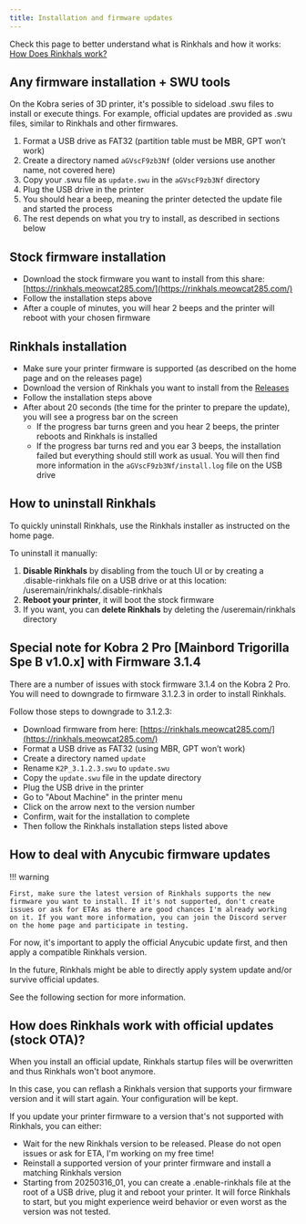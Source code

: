 ```yaml
---
title: Installation and firmware updates
---
```


Check this page to better understand what is Rinkhals and how it works: [How Does Rinkhals work?](installation-and-firmware-updates.md)

## Any firmware installation + SWU tools
On the Kobra series of 3D printer, it's possible to sideload .swu files to install or execute things. For example, official updates are provided as .swu files, similar to Rinkhals and other firmwares.

1. Format a USB drive as FAT32 (partition table must be MBR, GPT won’t work)
2. Create a directory named `aGVscF9zb3Nf` (older versions use another name, not covered here)
3. Copy your .swu file as `update.swu` in the `aGVscF9zb3Nf` directory
4. Plug the USB drive in the printer
5. You should hear a beep, meaning the printer detected the update file and started the process
6. The rest depends on what you try to install, as described in sections below

## Stock firmware installation

- Download the stock firmware you want to install from this share: [https://rinkhals.meowcat285.com/](https://rinkhals.meowcat285.com/)
- Follow the installation steps above
- After a couple of minutes, you will hear 2 beeps and the printer will reboot with your chosen firmware

## Rinkhals installation

- Make sure your printer firmware is supported (as described on the home page and on the releases page)
- Download the version of Rinkhals you want to install from the [Releases](https://github.com/jbatonnet/Rinkhals/releases)
- Follow the installation steps above
- After about 20 seconds (the time for the printer to prepare the update), you will see a progress bar on the screen
    - If the progress bar turns green and you hear 2 beeps, the printer reboots and Rinkhals is installed
    - If the progress bar turns red and you ear 3 beeps, the installation failed but everything should still work as usual. You will then find more information in the `aGVscF9zb3Nf/install.log` file on the USB drive

## How to uninstall Rinkhals

To quickly uninstall Rinkhals, use the Rinkhals installer as instructed on the home page.

To uninstall it manually:
1. **Disable Rinkhals** by disabling from the touch UI or by creating a .disable-rinkhals file on a USB drive or at this location: /useremain/rinkhals/.disable-rinkhals
2. **Reboot your printer**, it will boot the stock firmware
3. If you want, you can **delete Rinkhals** by deleting the /useremain/rinkhals directory


## Special note for Kobra 2 Pro [Mainbord Trigorilla Spe B v1.0.x] with Firmware 3.1.4

There are a number of issues with stock firmware 3.1.4 on the Kobra 2 Pro. You will need to downgrade to firmware 3.1.2.3 in order to install Rinkhals.

Follow those steps to downgrade to 3.1.2.3:

- Download firmware from here: [https://rinkhals.meowcat285.com/](https://rinkhals.meowcat285.com/)
- Format a USB drive as FAT32 (using MBR, GPT won’t work)
- Create a directory named `update`
- Rename `K2P_3.1.2.3.swu` to `update.swu`
- Copy the `update.swu` file in the update directory
- Plug the USB drive in the printer
- Go to "About Machine" in the printer menu
- Click on the arrow next to the version number
- Confirm, wait for the installation to complete
- Then follow the Rinkhals installation steps listed above

## How to deal with Anycubic firmware updates

!!! warning

    First, make sure the latest version of Rinkhals supports the new firmware you want to install. If it's not supported, don't create issues or ask for ETAs as there are good chances I'm already working on it. If you want more information, you can join the Discord server on the home page and participate in testing.

For now, it's important to apply the official Anycubic update first, and then apply a compatible Rinkhals version.

In the future, Rinkhals might be able to directly apply system update and/or survive official updates.

See the following section for more information.

## How does Rinkhals work with official updates (stock OTA)?

When you install an official update, Rinkhals startup files will be overwritten and thus Rinkhals won't boot anymore.

In this case, you can reflash a Rinkhals version that supports your firmware version and it will start again. Your configuration will be kept.

If you update your printer firmware to a version that's not supported with Rinkhals, you can either:

- Wait for the new Rinkhals version to be released. Please do not open issues or ask for ETA, I'm working on my free time!
- Reinstall a supported version of your printer firmware and install a matching Rinkhals version
- Starting from 20250316_01, you can create a .enable-rinkhals file at the root of a USB drive, plug it and reboot your printer. It will force Rinkhals to start, but you might experience weird behavior or even worst as the version was not tested.